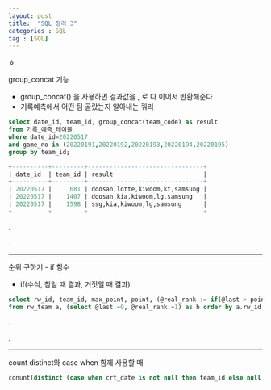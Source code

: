 ```yaml
---
layout: post
title:  "SQL 정리 3"
categories : SQL
tag : [SQL]
---
```




ㅎ

group_concat 기능

- group_concat() 을 사용하면 결과값을 , 로 다 이어서 반환해준다
- 기록예측에서 어떤 팀 골랐는지 알아내는 쿼리

```sql
select date_id, team_id, group_concat(team_code) as result 
from 기록_예측_테이블 
where date_id=20220517 
and game_no in (20220191,20220192,20220193,20220194,20220195) 
group by team_id;

+----------+---------+--------------------------------+
| date_id  | team_id | result                         |
+----------+---------+--------------------------------+
| 20220517 |     681 | doosan,lotte,kiwoom,kt,samsung |
| 20220517 |    1407 | doosan,kia,kiwoom,lg,samsung   |
| 20220517 |    1598 | ssg,kia,kiwoom,lg,samsung      |
+----------+---------+--------------------------------+
```

.

.

---



순위 구하기 - if 함수

- if(수식, 참일 때 결과, 거짓일 때 결과)

```sql
select rw_id, team_id, max_point, point, (@real_rank := if(@last > point , @real_rank:=@real_rank+1, @real_rank)) as real_rank, (@last :=point)
from rw_team a, (select @last:=0, @real_rank:=1) as b order by a.rw_id, a.point desc;
```

.

.

---

count distinct와 case when 함께 사용할 때

```sql
conunt(distinct (case when crt_date is not null then team_id else null end ))
```

